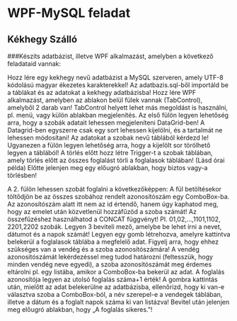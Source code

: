 # WPF-MySQL feladat
## Kékhegy Szálló

###Készíts adatbázist, illetve WPF alkalmazást, amelyben a következő feladataid vannak:

Hozz lére egy kekhegy nevű adatbázist a MySQL szerveren, amely UTF-8 kódolású magyar ékezetes karakterekkel!
Az adatbazis.sql-ből importáld be a táblákat és az adatokat a kekhegy adatbázisba!
Hozz lére WPF alkalmazást, amelyben az ablakon belül fülek vannak (TabControl), amelyből 2 darab van! TabControl helyett lehet más megoldást is használni, pl. menü, vagy külön ablakban megjelenítés.
Az első fülön legyen lehetőség arra, hogy a szobák adatait lehessen megjeleníteni DataGrid-ben! A Datagrid-ben egyszerre csak egy sort lehessen kijelölni, és a tartalmát ne lehessen módosítani! Az adatokat a szobak nevű táblából kérdezd le!
Ugyanezen a fülön legyen lehetőség arra, hogy a kijelölt sor törölhető legyen a táblából! A törlés előtt hozz létre Trigger-t a szobak táblában, amely törlés előtt az összes foglalást törli a foglalasok táblában! (Lásd órai példa) Előtte jelenjen meg egy előugró ablakban, hogy biztos vagy-a törlésben!

A 2. fülön lehessen szobát foglalni a következőképpen:
A fül betöltésekor töltődjön be az összes szobához rendelt azonosítószám egy ComboBox-ba. Az azonosítószám alatt itt nem az id értendő, hanem úgy kaphatod meg, hogy az emelet után közvetlenül hozzáfűzöd a szoba számát! Az összefűzéshez használhatod a CONCAT függvényt! Pl. 01,02,…,1101,1102, 2201,2202 szobák.
Legyen 3 beviteli mező, amelybe be lehet írni a nevet, dátumot és a napok számát!
Legyen egy gomb létrehozva, amelyre kattintva belekerül a foglalasok táblába a megfelelő adat. Figyelj arra, hogy ehhez szükséges van a vendég és a szoba azonosítószámára! A vendég azonosítószámát lekérdezéssel meg tudod határozni (feltesszük, hogy minden vendég neve egyedi), a szoba azonosítószámát meg érdemes eltárolni pl. egy listába, amikor a ComboBox-ba bekerül az adat.
A foglalás azonosítója legyen az utolsó foglalás száma+1 érték!
A gombra kattintás után, mielőtt az adat belekerülne az adatbázisba, ellenőrizd, hogy ki van-e választva szoba a ComboBox-ból, a név szerepel-e a vendegek táblában, illetve a dátum és a foglalt napok száma ki van listázva!
Bevitel után jelenjen meg előugró ablakban, hogy „A foglalás sikeres.”!
